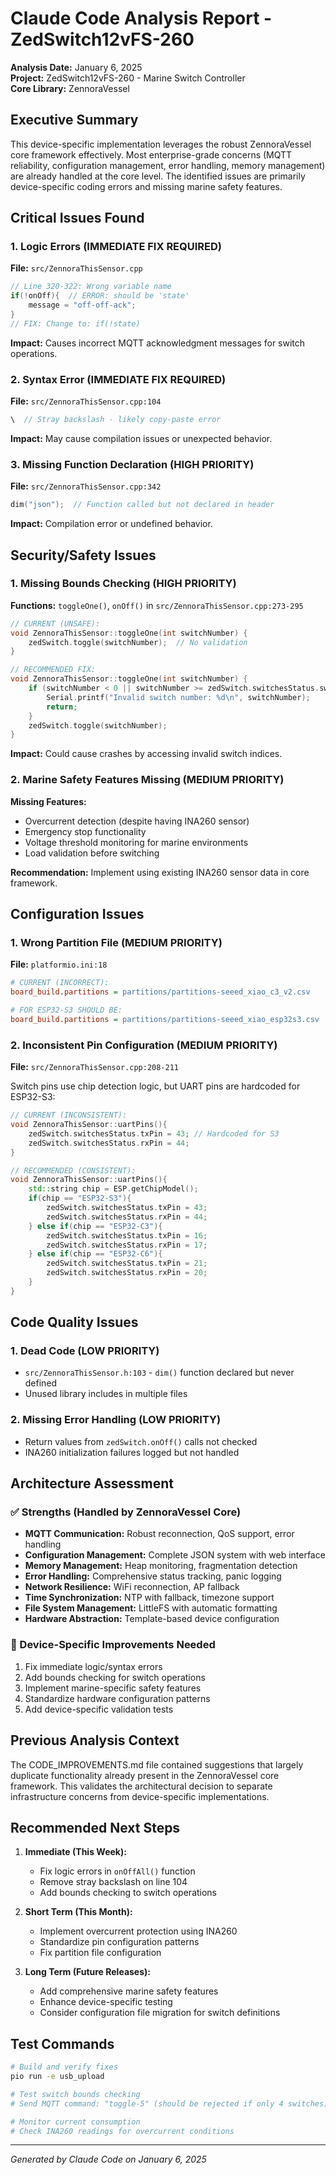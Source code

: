# Claude Code Analysis Report - ZedSwitch12vFS-260

**Analysis Date:** January 6, 2025  
**Project:** ZedSwitch12vFS-260 - Marine Switch Controller  
**Core Library:** ZennoraVessel  

## Executive Summary

This device-specific implementation leverages the robust ZennoraVessel core framework effectively. Most enterprise-grade concerns (MQTT reliability, configuration management, error handling, memory management) are already handled at the core level. The identified issues are primarily device-specific coding errors and missing marine safety features.

## Critical Issues Found

### 1. Logic Errors (IMMEDIATE FIX REQUIRED)

**File:** `src/ZennoraThisSensor.cpp`

```cpp
// Line 320-322: Wrong variable name
if(!onOff){  // ERROR: should be 'state'
    message = "off-off-ack";
}
// FIX: Change to: if(!state)
```

**Impact:** Causes incorrect MQTT acknowledgment messages for switch operations.

### 2. Syntax Error (IMMEDIATE FIX REQUIRED)

**File:** `src/ZennoraThisSensor.cpp:104`
```cpp
\  // Stray backslash - likely copy-paste error
```

**Impact:** May cause compilation issues or unexpected behavior.

### 3. Missing Function Declaration (HIGH PRIORITY)

**File:** `src/ZennoraThisSensor.cpp:342`
```cpp
dim("json");  // Function called but not declared in header
```

**Impact:** Compilation error or undefined behavior.

## Security/Safety Issues

### 1. Missing Bounds Checking (HIGH PRIORITY)

**Functions:** `toggleOne()`, `onOff()` in `src/ZennoraThisSensor.cpp:273-295`

```cpp
// CURRENT (UNSAFE):
void ZennoraThisSensor::toggleOne(int switchNumber) {
    zedSwitch.toggle(switchNumber);  // No validation
}

// RECOMMENDED FIX:
void ZennoraThisSensor::toggleOne(int switchNumber) {
    if (switchNumber < 0 || switchNumber >= zedSwitch.switchesStatus.switches.switches.size()) {
        Serial.printf("Invalid switch number: %d\n", switchNumber);
        return;
    }
    zedSwitch.toggle(switchNumber);
}
```

**Impact:** Could cause crashes by accessing invalid switch indices.

### 2. Marine Safety Features Missing (MEDIUM PRIORITY)

**Missing Features:**
- Overcurrent detection (despite having INA260 sensor)
- Emergency stop functionality
- Voltage threshold monitoring for marine environments
- Load validation before switching

**Recommendation:** Implement using existing INA260 sensor data in core framework.

## Configuration Issues

### 1. Wrong Partition File (MEDIUM PRIORITY)

**File:** `platformio.ini:18`
```ini
# CURRENT (INCORRECT):
board_build.partitions = partitions/partitions-seeed_xiao_c3_v2.csv

# FOR ESP32-S3 SHOULD BE:
board_build.partitions = partitions/partitions-seeed_xiao_esp32s3.csv
```

### 2. Inconsistent Pin Configuration (MEDIUM PRIORITY)

**File:** `src/ZennoraThisSensor.cpp:208-211`

Switch pins use chip detection logic, but UART pins are hardcoded for ESP32-S3:

```cpp
// CURRENT (INCONSISTENT):
void ZennoraThisSensor::uartPins(){
    zedSwitch.switchesStatus.txPin = 43; // Hardcoded for S3
    zedSwitch.switchesStatus.rxPin = 44;
}

// RECOMMENDED (CONSISTENT):
void ZennoraThisSensor::uartPins(){
    std::string chip = ESP.getChipModel();
    if(chip == "ESP32-S3"){
        zedSwitch.switchesStatus.txPin = 43;
        zedSwitch.switchesStatus.rxPin = 44;
    } else if(chip == "ESP32-C3"){
        zedSwitch.switchesStatus.txPin = 16;
        zedSwitch.switchesStatus.rxPin = 17;
    } else if(chip == "ESP32-C6"){
        zedSwitch.switchesStatus.txPin = 21;
        zedSwitch.switchesStatus.rxPin = 20;
    }
}
```

## Code Quality Issues

### 1. Dead Code (LOW PRIORITY)
- `src/ZennoraThisSensor.h:103` - `dim()` function declared but never defined
- Unused library includes in multiple files

### 2. Missing Error Handling (LOW PRIORITY)
- Return values from `zedSwitch.onOff()` calls not checked
- INA260 initialization failures logged but not handled

## Architecture Assessment

### ✅ Strengths (Handled by ZennoraVessel Core)
- **MQTT Communication:** Robust reconnection, QoS support, error handling
- **Configuration Management:** Complete JSON system with web interface
- **Memory Management:** Heap monitoring, fragmentation detection
- **Error Handling:** Comprehensive status tracking, panic logging
- **Network Resilience:** WiFi reconnection, AP fallback
- **Time Synchronization:** NTP with fallback, timezone support
- **File System Management:** LittleFS with automatic formatting
- **Hardware Abstraction:** Template-based device configuration

### 🎯 Device-Specific Improvements Needed
1. Fix immediate logic/syntax errors
2. Add bounds checking for switch operations
3. Implement marine-specific safety features
4. Standardize hardware configuration patterns
5. Add device-specific validation tests

## Previous Analysis Context

The CODE_IMPROVEMENTS.md file contained suggestions that largely duplicate functionality already present in the ZennoraVessel core framework. This validates the architectural decision to separate infrastructure concerns from device-specific implementations.

## Recommended Next Steps

1. **Immediate (This Week):**
   - Fix logic errors in `onOffAll()` function
   - Remove stray backslash on line 104
   - Add bounds checking to switch operations

2. **Short Term (This Month):**
   - Implement overcurrent protection using INA260
   - Standardize pin configuration patterns
   - Fix partition file configuration

3. **Long Term (Future Releases):**
   - Add comprehensive marine safety features
   - Enhance device-specific testing
   - Consider configuration file migration for switch definitions

## Test Commands

```bash
# Build and verify fixes
pio run -e usb_upload

# Test switch bounds checking
# Send MQTT command: "toggle-5" (should be rejected if only 4 switches)

# Monitor current consumption
# Check INA260 readings for overcurrent conditions
```

---
*Generated by Claude Code on January 6, 2025*